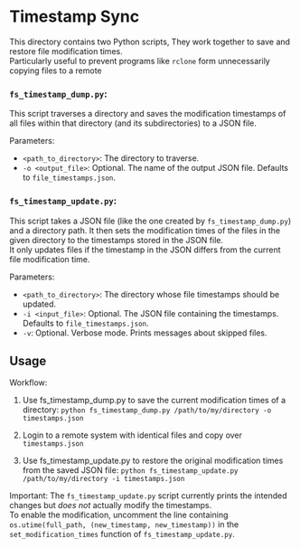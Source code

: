 # Timestamp Sync

This directory contains two Python scripts, They work together to save and restore file modification times. \
Particularly useful to prevent programs like `rclone` form unnecessarily copying files to a remote

### `fs_timestamp_dump.py`:
This script traverses a directory and saves the modification timestamps of all files within that directory (and its subdirectories) to a JSON file.

Parameters:
- `<path_to_directory>`: The directory to traverse.
- `-o <output_file>`: Optional. The name of the output JSON file. Defaults to `file_timestamps.json`.

### `fs_timestamp_update.py`:
This script takes a JSON file (like the one created by `fs_timestamp_dump.py`) and a directory path. It then sets the modification times of the files in the given directory to the timestamps stored in the JSON file. \
It only updates files if the timestamp in the JSON differs from the current file modification time.

Parameters:
- `<path_to_directory>`: The directory whose file timestamps should be updated.
- `-i <input_file>`: Optional. The JSON file containing the timestamps. Defaults to `file_timestamps.json`.
- `-v`: Optional. Verbose mode. Prints messages about skipped files.
## Usage

Workflow:

1. Use fs_timestamp_dump.py to save the current modification times of a directory:
   `python fs_timestamp_dump.py /path/to/my/directory -o timestamps.json`

2. Login to a remote system with identical files and copy over `timestamps.json`

3. Use fs_timestamp_update.py to restore the original modification times from the saved JSON file:
   `python fs_timestamp_update.py /path/to/my/directory -i timestamps.json`

Important: The `fs_timestamp_update.py` script currently prints the intended changes but *does not* actually modify the timestamps.  
To enable the modification, uncomment the line containing `os.utime(full_path, (new_timestamp, new_timestamp))` in the `set_modification_times` function of `fs_timestamp_update.py`.
